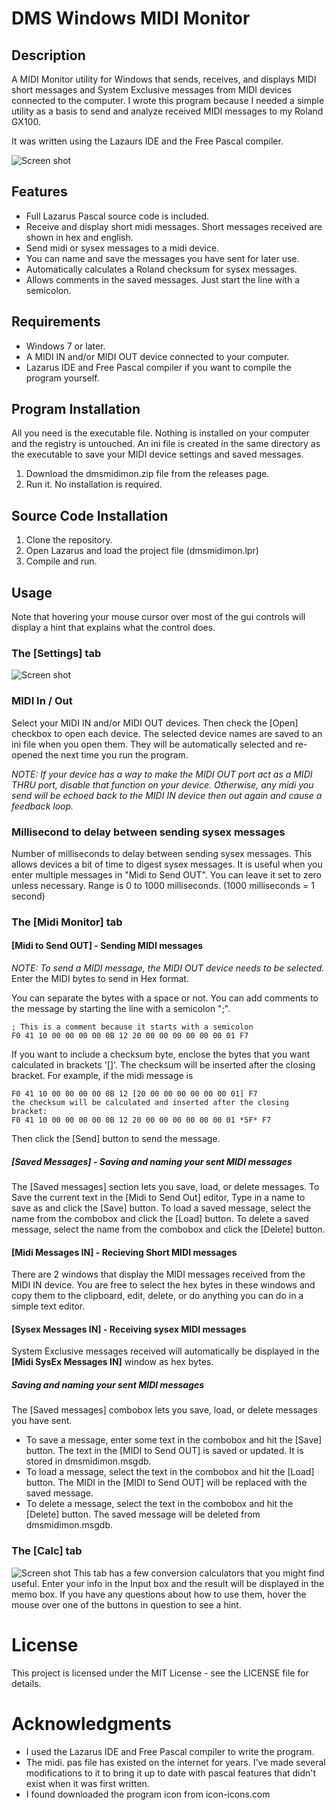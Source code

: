# DMS Windows MIDI Monitor

## Description
A MIDI Monitor utility for Windows that sends, receives, and displays MIDI short messages and System Exclusive messages from MIDI devices connected to the computer. I wrote this program because I needed a simple utility as a basis to send and analyze received MIDI messages to my Roland GX100.

It was written using the Lazaurs IDE and the Free Pascal compiler.

![Screen shot](/images/MidiMonitor.png)

## Features
- Full Lazarus Pascal source code is included.
- Receive and display short midi messages. Short messages received are shown in hex and english.
- Send midi or sysex messages to a midi device. 
- You can name and save the messages you have sent for later use.
- Automatically calculates a Roland checksum for sysex messages.
- Allows comments in the saved messages. Just start the line with a semicolon.

## Requirements
- Windows 7 or later.
- A MIDI IN and/or MIDI OUT device connected to your computer.
- Lazarus IDE and Free Pascal compiler if you want to compile the program yourself.

## Program Installation
All you need is the executable file. Nothing is installed on your computer and the registry is untouched. An ini file is created in the same directory as the executable to save your MIDI device settings and saved messages.
1. Download the dmsmidimon.zip file from the releases page. 
2. Run it. No installation is required.

## Source Code Installation
1. Clone the repository.
2. Open Lazarus and load the project file (dmsmidimon.lpr)
3. Compile and run.

## Usage
Note that hovering your mouse cursor over most of the gui controls will display a hint that explains what the control does.

### The [Settings] tab
![Screen shot](/images/Settings.png)
### MIDI In / Out
Select your MIDI IN and/or MIDI OUT devices. Then check the [Open] checkbox to open each device. The selected device names are saved to an ini file when you open them. They will be automatically selected and re-opened the next time you run the program.

*NOTE: If your device has a way to make the MIDI OUT port act as a MIDI THRU port, disable that function on your device. Otherwise, any midi you send will be echoed back to the MIDI IN device then out again and cause a feedback loop.*

### Millisecond to delay between sending sysex messages

Number of milliseconds to delay between sending sysex messages.
This allows devices a bit of time to digest sysex messages. It is useful when you enter multiple messages in "Midi to Send OUT". You can leave it set to zero unless necessary. Range is 0 to 1000 milliseconds. (1000 milliseconds = 1 second)

### The [Midi Monitor] tab

#### [Midi to Send OUT] - Sending MIDI messages
*NOTE: To send a MIDI message, the MIDI OUT device needs to be selected.*
Enter the MIDI bytes to send in Hex format. 

You can separate the bytes with a space or not. You can add comments to the message by starting the line with a semicolon ";".
```
; This is a comment because it starts with a semicolon
F0 41 10 00 00 00 00 0B 12 20 00 00 00 00 00 00 01 F7
```

If you want to include a checksum byte, enclose the bytes that you want calculated in brackets '[]'. The checksum will be inserted after the closing bracket. For example, if the midi message is
```
F0 41 10 00 00 00 00 0B 12 [20 00 00 00 00 00 00 01] F7 
the checksum will be calculated and inserted after the closing bracket: 
F0 41 10 00 00 00 00 0B 12 20 00 00 00 00 00 00 01 *5F* F7
```

Then click the [Send] button to send the message.

##### [Saved Messages] - Saving and naming your sent MIDI messages
The [Saved messages] section lets you save, load, or delete messages. To Save the current text in the [Midi to Send Out] editor, Type in a name to save as and click the [Save] button. To load a saved message, select the name from the combobox and click the [Load] button. To delete a saved message, select the name from the combobox and click the [Delete] button.

#### [Midi Messages IN] - Recieving Short MIDI messages
There are 2 windows that display the MIDI messages received from the MIDI IN device. You are free to select the hex bytes in these windows and copy them to the clipboard, edit, delete, or do anything you can do in a simple text editor.

#### [Sysex Messages IN] - Receiving sysex MIDI messages
System Exclusive messages received will automatically be displayed in the **[Midi SysEx Messages IN]** window as hex bytes.

##### Saving and naming your sent MIDI messages
The [Saved messages] combobox lets you save, load, or delete messages you have sent.
- To save a message, enter some text in the combobox and hit the [Save] button. The text in the [MIDI to Send OUT] is saved or updated. It is stored in dmsmidimon.msgdb.
- To load a message, select the text in the combobox and hit the [Load] button. The MIDI in the [MIDI to Send OUT] will be replaced with the saved message.
- To delete a message, select the text in the combobox and hit the [Delete] button. The saved message will be deleted from dmsmidimon.msgdb.

### The [Calc] tab
![Screen shot](/images/Calc.png)
This tab has a few conversion calculators that you might find useful. Enter your info in the Input box and the result will be displayed in the memo box. If you have any questions about how to use them, hover the mouse over one of the buttons in question to see a hint.

# License
This project is licensed under the MIT License - see the LICENSE file for details.

# Acknowledgments
- I used the Lazarus IDE and Free Pascal compiler to write the program.
- The midi. pas file has existed on the internet for years. I've made several modifications to it to bring it up to date with pascal features that didn't exist when it was first written.
- I found downloaded the program icon from icon-icons.com
